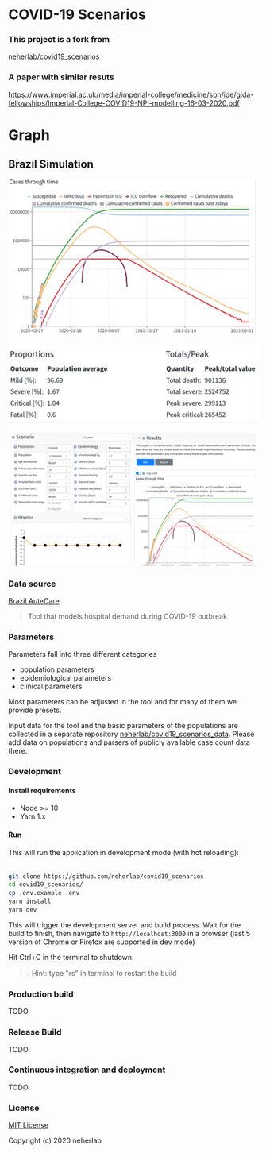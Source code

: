# COVID-19 Scenarios

### This project is a fork from 

[neherlab/covid19_scenarios](https://github.com/neherlab/covid19_scenarios)

### A paper with similar resuts
https://www.imperial.ac.uk/media/imperial-college/medicine/sph/ide/gida-fellowships/Imperial-College-COVID19-NPI-modelling-16-03-2020.pdf


# Graph

## Brazil Simulation

![Graph](/img/graph.png)

![Table](/img/table.png)

![Dash](/img/dash.png)


### Data source

[Brazil AuteCare](http://tabnet.datasus.gov.br/cgi/deftohtm.exe?cnes/cnv/leiintbr.def)

> Tool that models hospital demand during COVID-19 outbreak

### Parameters
Parameters fall into three different categories

  * population parameters
  * epidemiological parameters
  * clinical parameters

Most parameters can be adjusted in the tool and for many of them we provide presets.

Input data for the tool and the basic parameters of the populations are collected in a separate repository [neherlab/covid19_scenarios_data](https://github.com/neherlab/covid19_scenarios_data). 
Please add data on populations and parsers of publicly available case count data there. 

### Development

#### Install requirements

- Node >= 10
- Yarn 1.x

#### Run

This will run the application in development mode (with hot reloading):

```bash

git clone https://github.com/neherlab/covid19_scenarios
cd covid19_scenarios/
cp .env.example .env
yarn install
yarn dev

```

This will trigger the development server and build process. Wait for the build
to finish, then navigate to `http://localhost:3000` in a browser (last 5 version
of Chrome or Firefox are supported in dev mode)

Hit Ctrl+C in the terminal to shutdown.

> ℹ️ Hint: type "rs<Enter>" in terminal to restart the build

### Production build

TODO

### Release Build

TODO

### Continuous integration and deployment

TODO

### License

[MIT License](LICENSE)

Copyright (c) 2020 neherlab
